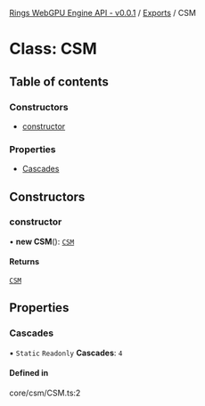 [Rings WebGPU Engine API - v0.0.1](../README.md) / [Exports](../modules.md) / CSM

# Class: CSM

## Table of contents

### Constructors

- [constructor](CSM.md#constructor)

### Properties

- [Cascades](CSM.md#cascades)

## Constructors

### constructor

• **new CSM**(): [`CSM`](CSM.md)

#### Returns

[`CSM`](CSM.md)

## Properties

### Cascades

▪ `Static` `Readonly` **Cascades**: ``4``

#### Defined in

core/csm/CSM.ts:2
